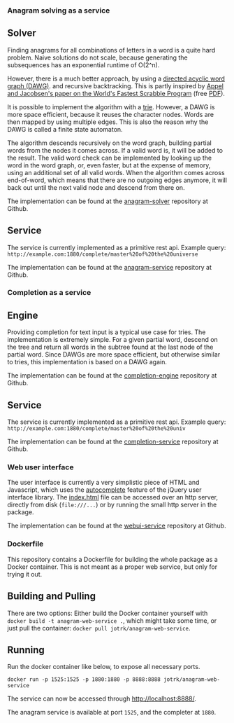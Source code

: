### Anagram solving as a service

## Solver

Finding anagrams for all combinations of letters in a word is a quite hard
problem. Naive solutions do not scale, because generating the subsequences has
an exponential runtime of O(2^n).

However, there is a much better approach, by using a 
[directed acyclic word graph (DAWG)](https://en.wikipedia.org/wiki/Deterministic_acyclic_finite_state_automaton).
and recursive backtracking. This is partly inspired by
[Appel and Jacobsen's paper on the World's Fastest Scrabble Program](https://dl.acm.org/citation.cfm?id=42420)
(free [PDF](http://www.cs.columbia.edu/~kathy/cs4701/documents/aj.pdf)).

It is possible to implement the algorithm with a [trie](https://en.wikipedia.org/wiki/Trie).
However, a DAWG is more space efficient, because it reuses the character nodes.
Words are then mapped by using multiple edges. This is also the reason why the
DAWG is called a finite state automaton.

The algorithm descends recursively on the word graph, building partial words
from the nodes it comes across. If a valid word is, it will be added to the
result. The valid word check can be implemented by looking up the word in the
word graph, or, even faster, but at the expense of memory, using an additional
set of all valid words. When the algorithm comes across end-of-word, which means
that there are no outgoing edges anymore, it will back out until the next valid
node and descend from there on.

The implementation can be found at the
[anagram-solver](https://github.com/jotrk/anagram-solver) repository at Github.



## Service

The service is currently implemented as a primitive rest api.
Example query: `http://example.com:1880/complete/master%20of%20the%20universe`

The implementation can be found at the
[anagram-service](https://github.com/jotrk/anagram-service) repository at Github.


### Completion as a service

## Engine

Providing completion for text input is a typical use case for tries. The
implementation is extremely simple. For a given partial word, descend on the
tree and return all words in the subtree found at the last node of the partial
word. Since DAWGs are more space efficient, but otherwise similar to tries, this
implementation is based on a DAWG again.

The implementation can be found at the
[completion-engine](https://github.com/jotrk/completion-engine) repository at Github.

## Service

The service is currently implemented as a primitive rest api.
Example query: `http://example.com:1880/complete/master%20of%20the%20univ`

The implementation can be found at the
[completion-service](https://github.com/jotrk/completion-service) repository at Github.

### Web user interface

The user interface is currently a very simplistic piece of HTML and Javascript,
which uses the [autocomplete](http://jqueryui.com/autocomplete/) feature of the
jQuery user interface library. The
[index.html](https://github.com/jotrk/webui-service/blob/master/index.html) file
can be accessed over an http server, directly from disk (`file:///...`) or by
running the small http server in the package.

The implementation can be found at the
[webui-service](https://github.com/jotrk/webui-service) repository at Github.

### Dockerfile

This repository contains a Dockerfile for building the whole package as a Docker
container. This is not meant as a proper web service, but only for trying it
out.

## Building and Pulling

There are two options: Either build the Docker container yourself with `docker
build -t anagram-web-service .`, which might take some time, or just pull the
container: `docker pull jotrk/anagram-web-service`.

## Running

Run the docker container like below, to expose all necessary ports.

```
docker run -p 1525:1525 -p 1880:1880 -p 8888:8888 jotrk/anagram-web-service
```

The service can now be accessed through [http://localhost:8888/](http://localhost:8888/).

The anagram service is available at port `1525`, and the completer at `1880`.
